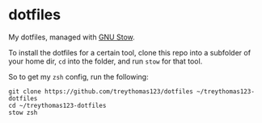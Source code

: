 # dotfiles

My dotfiles, managed with [GNU Stow](https://www.gnu.org/software/stow/).

To install the dotfiles for a certain tool, clone this repo into a subfolder of 
your home dir, `cd` into the folder, and run `stow` for that tool.

So to get my `zsh` config, run the following:

```
git clone https://github.com/treythomas123/dotfiles ~/treythomas123-dotfiles
cd ~/treythomas123-dotfiles
stow zsh
```
